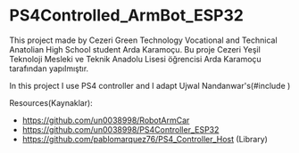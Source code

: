 # PS4Controlled_ArmBot_ESP32
This project made by Cezeri Green Technology Vocational and Technical Anatolian High School student Arda Karamoçu.
Bu proje Cezeri Yeşil Teknoloji Mesleki ve Teknik Anadolu Lisesi öğrencisi Arda Karamoçu tarafından yapılmıştır.

In this project I use PS4 controller and I adapt Ujwal Nandanwar's(#include <electronics>)


Resources(Kaynaklar):
* https://github.com/un0038998/RobotArmCar
* https://github.com/un0038998/PS4Controller_ESP32
* https://github.com/pablomarquez76/PS4_Controller_Host (Library)
